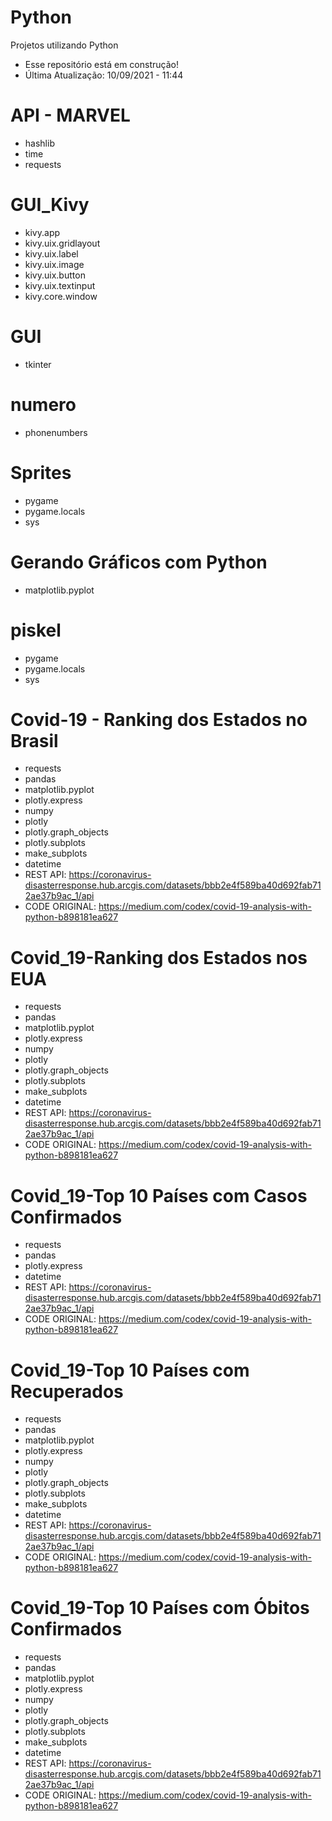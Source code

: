 # Python
Projetos utilizando Python
- Esse repositório está em construção!
- Última Atualização: 10/09/2021 - 11:44

# API - MARVEL
- hashlib 
- time 
- requests
# GUI_Kivy
- kivy.app
- kivy.uix.gridlayout
- kivy.uix.label 
- kivy.uix.image 
- kivy.uix.button 
- kivy.uix.textinput
- kivy.core.window
# GUI
- tkinter 
# numero
- phonenumbers
# Sprites
- pygame
- pygame.locals
- sys 
# Gerando Gráficos com Python
- matplotlib.pyplot
# piskel
- pygame
- pygame.locals 
- sys 
# Covid-19 - Ranking dos Estados no Brasil
- requests 
- pandas 
- matplotlib.pyplot
- plotly.express 
- numpy 
- plotly
- plotly.graph_objects
- plotly.subplots 
- make_subplots
- datetime
- REST API: https://coronavirus-disasterresponse.hub.arcgis.com/datasets/bbb2e4f589ba40d692fab712ae37b9ac_1/api
- CODE ORIGINAL: https://medium.com/codex/covid-19-analysis-with-python-b898181ea627
# Covid_19-Ranking dos Estados nos EUA
- requests 
- pandas 
- matplotlib.pyplot
- plotly.express 
- numpy 
- plotly
- plotly.graph_objects
- plotly.subplots 
- make_subplots
- datetime
- REST API: https://coronavirus-disasterresponse.hub.arcgis.com/datasets/bbb2e4f589ba40d692fab712ae37b9ac_1/api
- CODE ORIGINAL: https://medium.com/codex/covid-19-analysis-with-python-b898181ea627
# Covid_19-Top 10 Países com Casos Confirmados
- requests 
- pandas 
- plotly.express 
- datetime
- REST API: https://coronavirus-disasterresponse.hub.arcgis.com/datasets/bbb2e4f589ba40d692fab712ae37b9ac_1/api
- CODE ORIGINAL: https://medium.com/codex/covid-19-analysis-with-python-b898181ea627
# Covid_19-Top 10 Países com Recuperados
- requests 
- pandas 
- matplotlib.pyplot
- plotly.express 
- numpy 
- plotly
- plotly.graph_objects
- plotly.subplots 
- make_subplots
- datetime
- REST API: https://coronavirus-disasterresponse.hub.arcgis.com/datasets/bbb2e4f589ba40d692fab712ae37b9ac_1/api
- CODE ORIGINAL: https://medium.com/codex/covid-19-analysis-with-python-b898181ea627
# Covid_19-Top 10 Países com Óbitos Confirmados
- requests 
- pandas 
- matplotlib.pyplot
- plotly.express 
- numpy 
- plotly
- plotly.graph_objects
- plotly.subplots 
- make_subplots
- datetime
- REST API: https://coronavirus-disasterresponse.hub.arcgis.com/datasets/bbb2e4f589ba40d692fab712ae37b9ac_1/api
- CODE ORIGINAL: https://medium.com/codex/covid-19-analysis-with-python-b898181ea627
